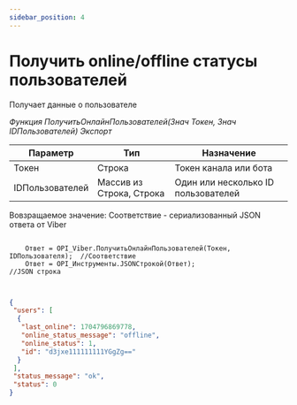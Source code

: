 ```yaml
---
sidebar_position: 4
---
```


# Получить online/offline статусы пользователей
Получает данные о пользователе

*Функция ПолучитьОнлайнПользователей(Знач Токен, Знач IDПользователей) Экспорт*

  | Параметр | Тип | Назначение |
  |-|-|-|
  | Токен | Строка | Токен канала или бота |
  | IDПользователей | Массив из Строка, Строка | Один или несколько ID пользователей |
  
  Вовзращаемое значение: Соответствие - сериализованный JSON ответа от Viber

```bsl title="Пример кода"
	
	Ответ = OPI_Viber.ПолучитьОнлайнПользователей(Токен, IDПользователя);  //Соответствие
	Ответ = OPI_Инструменты.JSONСтрокой(Ответ);                            //JSON строка
	
```

```json title="Результат"

{
 "users": [
  {
   "last_online": 1704796869778,
   "online_status_message": "offline",
   "online_status": 1,
   "id": "d3jxe111111111YGgZg=="
  }
 ],
 "status_message": "ok",
 "status": 0
}

```
